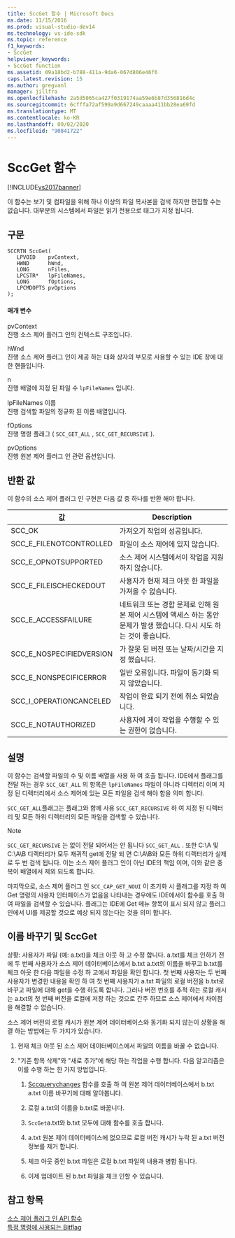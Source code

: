 ```yaml
---
title: SccGet 함수 | Microsoft Docs
ms.date: 11/15/2016
ms.prod: visual-studio-dev14
ms.technology: vs-ide-sdk
ms.topic: reference
f1_keywords:
- SccGet
helpviewer_keywords:
- SccGet function
ms.assetid: 09a18bd2-b788-411a-9da6-067d806e46f6
caps.latest.revision: 15
ms.author: gregvanl
manager: jillfra
ms.openlocfilehash: 2a5d5065ca427f0319174aa59e6b87d356816d4c
ms.sourcegitcommit: 6cfffa72af599a9d667249caaaa411bb28ea69fd
ms.translationtype: MT
ms.contentlocale: ko-KR
ms.lasthandoff: 09/02/2020
ms.locfileid: "90841722"
---
```

# <a name="sccget-function"></a>SccGet 함수
[!INCLUDE[vs2017banner](../includes/vs2017banner.md)]

이 함수는 보기 및 컴파일을 위해 하나 이상의 파일 복사본을 검색 하지만 편집할 수는 없습니다. 대부분의 시스템에서 파일은 읽기 전용으로 태그가 지정 됩니다.  
  
## <a name="syntax"></a>구문  
  
```cpp#  
SCCRTN SccGet(  
   LPVOID    pvContext,  
   HWND      hWnd,  
   LONG      nFiles,  
   LPCSTR*   lpFileNames,  
   LONG      fOptions,  
   LPCMDOPTS pvOptions  
);  
```  
  
#### <a name="parameters"></a>매개 변수  
 pvContext  
 진행 소스 제어 플러그 인의 컨텍스트 구조입니다.  
  
 hWnd  
 진행 소스 제어 플러그 인이 제공 하는 대화 상자의 부모로 사용할 수 있는 IDE 창에 대 한 핸들입니다.  
  
 n  
 진행 배열에 지정 된 파일 수 `lpFileNames` 입니다.  
  
 lpFileNames 이름  
 진행 검색할 파일의 정규화 된 이름 배열입니다.  
  
 fOptions  
 진행 명령 플래그 ( `SCC_GET_ALL` , `SCC_GET_RECURSIVE` ).  
  
 pvOptions  
 진행 원본 제어 플러그 인 관련 옵션입니다.  
  
## <a name="return-value"></a>반환 값  
 이 함수의 소스 제어 플러그 인 구현은 다음 값 중 하나를 반환 해야 합니다.  
  
|값|Description|  
|-----------|-----------------|  
|SCC_OK|가져오기 작업의 성공입니다.|  
|SCC_E_FILENOTCONTROLLED|파일이 소스 제어에 있지 않습니다.|  
|SCC_E_OPNOTSUPPORTED|소스 제어 시스템에서이 작업을 지원 하지 않습니다.|  
|SCC_E_FILEISCHECKEDOUT|사용자가 현재 체크 아웃 한 파일을 가져올 수 없습니다.|  
|SCC_E_ACCESSFAILURE|네트워크 또는 경합 문제로 인해 원본 제어 시스템에 액세스 하는 동안 문제가 발생 했습니다. 다시 시도 하는 것이 좋습니다.|  
|SCC_E_NOSPECIFIEDVERSION|가 잘못 된 버전 또는 날짜/시간을 지정 했습니다.|  
|SCC_E_NONSPECIFICERROR|일반 오류입니다. 파일이 동기화 되지 않았습니다.|  
|SCC_I_OPERATIONCANCELED|작업이 완료 되기 전에 취소 되었습니다.|  
|SCC_E_NOTAUTHORIZED|사용자에 게이 작업을 수행할 수 있는 권한이 없습니다.|  
  
## <a name="remarks"></a>설명  
 이 함수는 검색할 파일의 수 및 이름 배열을 사용 하 여 호출 됩니다. IDE에서 플래그를 전달 하는 경우 `SCC_GET_ALL` 의 항목은 `lpFileNames` 파일이 아니라 디렉터리 이며 지정 된 디렉터리에서 소스 제어에 있는 모든 파일을 검색 해야 함을 의미 합니다.  
  
 `SCC_GET_ALL`플래그는 플래그와 함께 사용 `SCC_GET_RECURSIVE` 하 여 지정 된 디렉터리 및 모든 하위 디렉터리의 모든 파일을 검색할 수 있습니다.  
  
> [!NOTE]
> `SCC_GET_RECURSIVE` 는 없이 전달 되어서는 안 됩니다 `SCC_GET_ALL` . 또한 C:\A 및 C:\A\B 디렉터리가 모두 재귀적 get에 전달 되 면 C:\A\B와 모든 하위 디렉터리가 실제로 두 번 검색 됩니다. 이는 소스 제어 플러그 인이 아닌 IDE의 책임 이며, 이와 같은 중복이 배열에서 제외 되도록 합니다.  
  
 마지막으로, 소스 제어 플러그 인 `SCC_CAP_GET_NOUI` 이 초기화 시 플래그를 지정 하 여 Get 명령의 사용자 인터페이스가 없음을 나타내는 경우에도 IDE에서이 함수를 호출 하 여 파일을 검색할 수 있습니다. 플래그는 IDE에 Get 메뉴 항목이 표시 되지 않고 플러그 인에서 UI를 제공할 것으로 예상 되지 않는다는 것을 의미 합니다.  
  
## <a name="renaming-and-sccget"></a>이름 바꾸기 및 SccGet  
 상황: 사용자가 파일 (예: a.txt)을 체크 아웃 하 고 수정 합니다. a.txt를 체크 인하기 전에 두 번째 사용자가 소스 제어 데이터베이스에서 b.txt a.txt의 이름을 바꾸고 b.txt를 체크 아웃 한 다음 파일을 수정 하 고에서 파일을 확인 합니다. 첫 번째 사용자는 두 번째 사용자가 변경한 내용을 확인 하 여 첫 번째 사용자가 a.txt 파일의 로컬 버전을 b.txt로 바꾸고 파일에 대해 get을 수행 하도록 합니다. 그러나 버전 번호를 추적 하는 로컬 캐시는 a.txt의 첫 번째 버전을 로컬에 저장 하는 것으로 간주 하므로 소스 제어에서 차이점을 해결할 수 없습니다.  
  
 소스 제어 버전의 로컬 캐시가 원본 제어 데이터베이스와 동기화 되지 않는이 상황을 해결 하는 방법에는 두 가지가 있습니다.  
  
1. 현재 체크 아웃 된 소스 제어 데이터베이스에서 파일의 이름을 바꿀 수 없습니다.  
  
2. "기존 항목 삭제"와 "새로 추가"에 해당 하는 작업을 수행 합니다. 다음 알고리즘은이를 수행 하는 한 가지 방법입니다.  
  
    1. [Sccquerychanges](../extensibility/sccquerychanges-function.md) 함수를 호출 하 여 원본 제어 데이터베이스에서 b.txt a.txt 이름 바꾸기에 대해 알아봅니다.  
  
    2. 로컬 a.txt의 이름을 b.txt로 바꿉니다.  
  
    3. `SccGet`a.txt와 b.txt 모두에 대해 함수를 호출 합니다.  
  
    4. a.txt 원본 제어 데이터베이스에 없으므로 로컬 버전 캐시가 누락 된 a.txt 버전 정보를 제거 합니다.  
  
    5. 체크 아웃 중인 b.txt 파일은 로컬 b.txt 파일의 내용과 병합 됩니다.  
  
    6. 이제 업데이트 된 b.txt 파일을 체크 인할 수 있습니다.  
  
## <a name="see-also"></a>참고 항목  
 [소스 제어 플러그 인 API 함수](../extensibility/source-control-plug-in-api-functions.md)   
 [특정 명령에 사용되는 Bitflag](../extensibility/bitflags-used-by-specific-commands.md)

